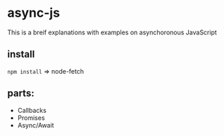 # async-js
  This is a breif explanations with examples on asynchoronous JavaScript

## install
  `npm install`  => node-fetch
  
## parts:
- Callbacks
- Promises
- Async/Await
